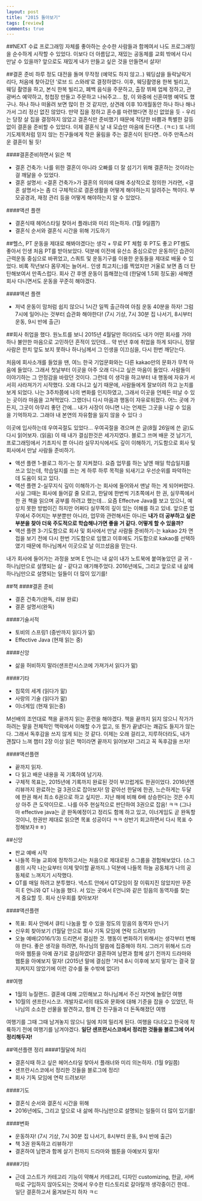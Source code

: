```yaml
---
layout: post
title: "2015 돌아보기"
tags: [review]
comments: true
---
```


##NEXT 수료
프로그래밍 자체를 좋아하는 순수한 사람들과 함께여서 나도 프로그래밍을 순수하게 시작할 수 있었다. 이보다 더 아름답고, 재밌는 공동체를 교회 밖에서 다시 만날 수 있을까? 앞으로도 재밌게 내가 만들고 싶은 것을 만들면서 살자!

##결혼 준비
하루 정도 대전을 돌며 무작정 (예약도 하지 않고..) 웨딩샵을 들락날락거리다, 처음에 찾아갔던 ‘로브 드 스와레’로 결정하였다. 이후, 웨딩촬영용 한복 빌리고, 웨딩 촬영을 하고, 본식 한복 빌리고, 폐백 음식을 주문하고, 출장 뷔페 업체 정하고, 관광버스 예약하고, 청첩장 만들고 주문하고 나눠주고... 참, 이 와중에 신혼여행 예약도 했구나. 하나 하나 떠올려 보면 많이 한 것 같지만, 상견례 이후 10개월동안 하나 하나 해나가서 그리 정신 없진 않았다. 만약 집을 정하고 혼수를 마련했다면 정신 없었을 듯 - 우리는 당장 살 집을 결정하지 않았고 결혼식만 준비했기 때문에 적당한 바쁨과 특별한 갈등없이 결혼을 준비할 수 있었다. 이제 결혼식 날 내 모습만 마음에 든다면.. (ㅋㄷ) 또 나의 기도제목처럼 믿지 않는 친구들에게 작은 울림을 주는 결혼식이 된다면.. 아주 만족스러운 결혼이 될 듯!

####결혼준비하면서 읽은 책
  - 결혼 건축가: 나를 위한 결혼이 아니라 오빠를 더 잘 섬기기 위해 결혼하는 것이라는 걸 깨달을 수 있었다.
  - 결혼 설명서: <결혼 건축가>가 결혼의 의미에 대해 추상적으로 정의한 거라면, <결혼 설명서>는 좀 더 구체적으로 결혼생활을 어떻게 해야하는지 알려주는 책이다. 부모공경과, 재정 관리 등을 어떻게 해야하는지 알 수 있었다.

####액션 플랜
- 결혼식때 헤어스타일 찾아서 플래너와 미리 의논하자. (1월 9일쯤?)
- 결혼식 순서와 결혼식 시간을 위해 기도하기

##헬스, PT
운동을 제대로 해봐야겠다는 생각 + 무료 PT 체험 후 PT도 좋고 PT쌤도 좋아서 인생 처음 PT를 받아보았다. 덕분에 이전에 유산소 중심으로만 운동하던 습관이 근력운동 중심으로 바뀌었고, 스쿼트 및 운동기구를 이용한 운동들을 제대로 배울 수 있었다. 비록 작년보다 몸무게는 늘어서.. 인생 최고치(;;)를 찍었지만 거울로 보면 좀 더 탄탄해보여서 만족스럽다. 회사 간 후엔 운동이 뜸해졌는데 (한달에 1.5회 정도꼴) 새해엔 회사 다니면서도 운동을 꾸준히 해야겠다.

####액션 플랜
- 저녁 운동이 맘처럼 쉽지 않으니 1시간 일찍 출근하여 아침 운동 40분을 하자! 그럼 7시에 일어나는 것부터 습관화 해야한다! (7시 기상, 7시 30분 집 나서기, 8시부터 운동, 9시 반에 출근)

##회사
취업을 했다. 원노트를 보니 2015년 4월달만 하더라도 내가 어떤 회사를 가야하나 불안한 마음으로 고민하던 흔적이 있던데... 약 반년 후에 취업을 하게 되다니, 정말 사람은 한치 앞도 보지 못하나 하나님께서 그 인생을 이끄심을, 다시 한번 깨닫는다. 

처음에 회사소개를 들었을 땐, 여느 한국 기업문화와는 다른 kakao만의 문화가 무척 마음에 들었다. 그래서 첫날부터 이곳을 아주 오래 다니고 싶은 마음이 들었다. 사람들이 이야기하는 그 안정감을 바랐던 것이다. 그런데 이 생각을 하고부터 내 행동에 자유가 서서히 사라져가기 시작했다. 오래 다니고 싶기 때문에, 사람들에게 잘보이려 하고 눈치를 보게 되었다. 나는 3주차쯤에 나의 변화를 인지하였고, 그래서 이곳을 언제든 떠날 수 있는 곳이라 마음을 고쳐먹었다. 그랬더니 다시 마음과 행동이 자유로워졌다. 어느 곳에 가든지, 그곳이 아무리 좋던 간에... 내가 사장이 아니면 나는 언제든 그곳을 나갈 수 있음을 기억하자고. 그래야 내 본연의 자유함을 잃지 않을 수 있다 :)

이곳에 입사하는데 우여곡절도 있었다... 우여곡절을 겪으며 쓴 글(8월 26일에 쓴 글)도 다시 읽어보자. (읽음) 이 때 내가 결심한것은 세가지였다. 블로그 쓰며 배운 것 남기기, 프로그래밍에서 기초지식 뿐 아니라 실무지식에서도 깊이 이해하기, 기도함으로 회사 및 회사에서 만날 사람들 준비하기.

- 액션 플랜 1-블로그 하기-는 잘 지켜졌다. 요즘 업무를 하는 날엔 매일 학습일지를 쓰고 있는데, 학습일지를 쓰는 게 하루 하루 목적을 되새기고 우선순위를 파악하는데 도움이 되고 있다.
- 액션 플랜 2-실무지식 깊이 이해하기-는 회사에 들어와서 맨날 하는 게 되어버렸다. 사실 그때는 회사에 들어갈 줄 모르고, 한달에 한번씩 기초쪽에서 한 권, 실무쪽에서 한 권 책을 읽으며 공부를 하려고 했는데... 요즘 Effectve Java를 보고 있으니, 예상치 못한 방법이긴 하지만 어쩌다 실무쪽의 깊이 있는 이해를 하고 있네. 앞으론 업무에서 주어지는 부분뿐만 아니라, 업무와 관련해서든 아니든 **내가 더 공부하고 싶은 부분을 찾아 더욱 주도적으로 학습해나가면 좋을 거 같다. 어떻게 할 수 있을까?**
- 액션 플랜 3-기도함으로 회사 및 회사에서 만날 사람들 준비하기-는 kakao 2차 면접을 보기 전에 다시 한번 기도함으로 임했고 이후에도 기도함으로 kakao를 선택하였기 때문에 하나님께서 이곳으로 날 이끄셨음을 믿는다.

내가 회사에 들어가는 과정을 보며 E 언니는 내 삶이 내가 노트북에 붙여놓았던 글 귀 - 하나님만으로 설명되는 삶 - 같다고 얘기해주었다. 2016년에도, 그리고 앞으로 내 삶에 하나님만으로 설명되는 일들이 더 많이 있기를!

##책
####결혼 준비
- 결혼 건축가(완독, 리뷰 완료)
- 결혼 설명서(완독)

####기술서적
- 토비의 스프링1 (중반까지 읽다가 맒)
- Effective Java (현재 읽는 중)

####신앙
- 삶을 허비하지 말라(샌프란시스코에 가져가서 읽다가 맒)

####기타
- 침묵의 세계 (읽다가 맒)
- 사랑의 기술 (읽다가 맒)
- 이너게임 (현재 읽는중)

M선배의 조언대로 책을 끝까지 읽는 훈련을 해야겠다. 책을 끝까지 읽지 않으니 작가가 하려는 말을 전체적인 맥락에서 이해할 수가 없고, 또 뭔가 끝냈다는 쾌감도 들지가 않는다. 그래서 독후감을 쓰지 않게 되는 것 같다. 이제는 오래 걸리고, 지루하더라도, 내가 괜찮다 느껴 챕터 2장 이상 읽은 책이라면 끝까지 읽어보자! 그리고 꼭 독후감을 쓰자!

####액션플랜
- 끝까지 읽자.
- 다 읽고 배운 내용을 꼭 기록하여 남기자.
- 구체적 목표는, 2015년에 기록까지 완료된 것이 부끄럽게도 한권이었다. 2016년엔 리뷰까지 완료하는 걸 3권으로 잡아보자! 맘 같아선 한달에 한권, 느슨하게는 두달에 한권 해서 최소 6권으로 하고 싶지만.. 지난 해에 비해 6배 상승한다는 것은 수치상 아주 큰 도약이므로.. 나를 아주 현실적으로 판단하여 3권으로 잡음! ㅋㅋ (그나마 effective java는 곧 완독예정이고 정리도 함께 하고 있고, 이너게임도 곧 완독할 것이니, 한권만 제대로 읽으면 목표 성공이다 ㅋㅋ 상반기 회고하면서 다시 목표 수정해보자ㅎㅎ)

##신앙
- 판교 예배 시작
- 나들목 하늘 교회에 정착하고서는 처음으로 제대로된 소그룹을 경험해보았다. (소그룹의 시작 나는요부터 이제 맞이할 끝까지..) 덕분에 나들목 하늘 공동체가 나의 공동체로 느껴지기 시작했다.
- QT를 매일 하려고 분투했다. 넥스트 안에서 QT모임이 잘 이뤄지진 않았지만 꾸준히 E 언니와 QT 나눔을 했다. 서 있는 곳에서 E언니와 같은 믿음의 동역자를 찾는 게 중요할 듯. 회사 신우회를 찾아보자!

####액션플랜
- 목표: 회사 안에서 큐티 나눔을 할 수 있을 정도의 믿음의 동역자 만나기
- 신우회 찾아보기 (1월달 안으로 회사 기독 모임에 연락 드려보자!)
- 오늘 예배(2016/1/3) 드리면서 결심한 것. 행동이 변화하기 위해서는 생각부터 변해야 한다. 좋은 생각을 하려면, 하나님의 말씀에 집중해야 하지. 그러기 위해서 드라마와 웹툰을 아예 끊기로 결심하였다! 결혼하여 남편과 함께 살기 전까지 드라마와 웹툰을 아예보지 말자! (2015년 말에 결심한 '저녁 8시 이후에 보지 말자'는 결국 잘 지켜지지 않았기에 이런 강수를 둘 수밖에 없다!)

##여행
- 1월의 뉴질랜드. 결혼에 대해 고민해보고 하나님께서 주신 자연에 놀랐던 여행
- 10월의 샌프란시스코. 개발자로서의 태도와 문화에 대해 기준을 잡을 수 있었던, 하나님의 소소한 선물을 발견하고, 함께 간 친구들과 더 돈독해졌던 여행

여행기를 그때 그때 남겨놓지 않으니 일에 치여 밀리게 된다.
여행을 다녀오고 한국에 착륙하기 전에 여행기를 남겨야겠다.
**일단 샌프란시스코에서 정리한 것들을 블로그에 어서 정리해두자!**

##액션플랜 정리
####1월달에 처리
- 결혼식때 하고 싶은 헤어스타일 찾아서 플래너와 미리 의논하자. (1월 9일쯤)
- 샌프란시스코에서 정리한 것들을 블로그에 정리!
- 회사 기독 모임에 연락 드려보자!

####기도
- 결혼식 순서와 결혼식 시간을 위해
- 2016년에도, 그리고 앞으로 내 삶에 하나님만으로 설명되는 일들이 더 많이 있기를!

####변화
- 운동하자! (7시 기상, 7시 30분 집 나서기, 8시부터 운동, 9시 반에 출근)
- 책 3권 완독하고 리뷰하기! 
- 결혼하여 남편과 함께 살기 전까지 드라마와 웹툰을 아예보지 말자!

####기타
- 근데 고스트가 카테고리 기능이 약해서 카테고리, 디자인 customizing, 한글, 서버 따로 구입하지 않아도되는 것에서 우수한 티스토리로 갈아탈까 생각중이긴 한데.. 일단 결혼하고서 옮겨보든지 하자 ㅋㄷ
